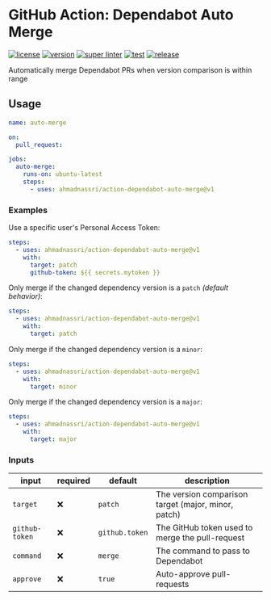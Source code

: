 # GitHub Action: Dependabot Auto Merge

[![license][license-img]][license-url]
[![version][version-img]][version-url]
[![super linter][super-linter-img]][super-linter-url]
[![test][test-img]][test-url]
[![release][release-img]][release-url]

[license-url]: LICENSE
[license-img]: https://badgen.net/github/license/ahmadnassri/action-dependabot-auto-merge

[version-url]: https://github.com/ahmadnassri/action-dependabot-auto-merge/releases
[version-img]: https://badgen.net//github/release/ahmadnassri/action-dependabot-auto-merge

[super-linter-url]: https://github.com/ahmadnassri/action-dependabot-auto-merge/actions?query=workflow%3Asuper-linter
[super-linter-img]: https://github.com/ahmadnassri/action-dependabot-auto-merge/workflows/super-linter/badge.svg

[test-url]: https://github.com/ahmadnassri/action-dependabot-auto-merge/actions?query=workflow%3Atest
[test-img]: https://github.com/ahmadnassri/action-dependabot-auto-merge/workflows/test/badge.svg

[release-url]: https://github.com/ahmadnassri/action-dependabot-auto-merge/actions?query=workflow%3Arelease
[release-img]: https://github.com/ahmadnassri/action-dependabot-auto-merge/workflows/release/badge.svg

Automatically merge Dependabot PRs when version comparison is within range

## Usage

```yaml
name: auto-merge

on:
  pull_request:

jobs:
  auto-merge:
    runs-on: ubuntu-latest
    steps:
      - uses: ahmadnassri/action-dependabot-auto-merge@v1
```

### Examples

Use a specific user's Personal Access Token:

```yaml
steps:
  - uses: ahmadnassri/action-dependabot-auto-merge@v1
    with:
      target: patch
      github-token: ${{ secrets.mytoken }}
```

Only merge if the changed dependency version is a `patch` _(default behavior)_:

```yaml
steps:
  - uses: ahmadnassri/action-dependabot-auto-merge@v1
    with:
      target: patch
```

Only merge if the changed dependency version is a `minor`:

```yaml
steps:
  - uses: ahmadnassri/action-dependabot-auto-merge@v1
    with:
      target: minor
```

Only merge if the changed dependency version is a `major`:

```yaml
steps:
  - uses: ahmadnassri/action-dependabot-auto-merge@v1
    with:
      target: major
```

### Inputs

| input          | required | default        | description                                         |
| -------------- | -------- | -------------- | --------------------------------------------------- |
| `target`       | ❌       | `patch`        | The version comparison target (major, minor, patch) |
| `github-token` | ❌       | `github.token` | The GitHub token used to merge the pull-request     |
| `command`      | ❌       | `merge`        | The command to pass to Dependabot      |
| `approve`      | ❌       | `true`         | Auto-approve pull-requests                          |

